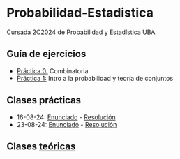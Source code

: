 # Probabilidad-Estadistica
Cursada 2C2024 de Probabilidad y Estadística UBA

## Guía de ejercicios

- [Práctica 0:](https://github.com/malei-dc/PyE/tree/main/Guia-Ejercicios/Practica0) Combinatoria
- [Práctica 1:](https://github.com/malei-dc/PyE/tree/main/Guia-Ejercicios/Practica1) Intro a la probabilidad y teoría de conjuntos

## Clases prácticas

- 16-08-24: [Enunciado](https://github.com/malei-dc/PyE/blob/main/Practicas/02-Probabilidad.pdf) - [Resolución](https://github.com/malei-dc/PyE/blob/main/Practicas/02-Probabilidad.md)
- 23-08-24: [Enunciado](https://github.com/malei-dc/PyE/blob/main/Practicas/03-proba_condicional.pdf) - [Resolución](https://github.com/malei-dc/PyE/blob/main/Practicas/03-proba_condicional.md)

## Clases [teóricas](https://github.com/malei-dc/PyE/tree/main/Teoricas)